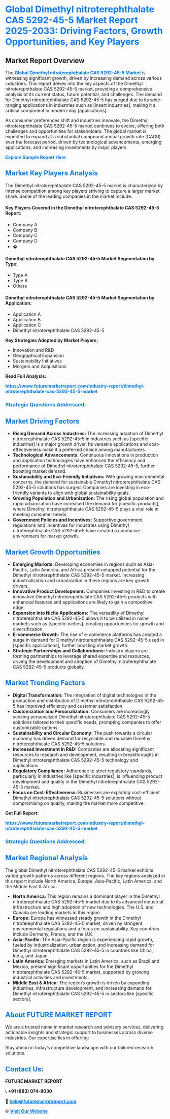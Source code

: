 <h1 style="color: #007BFF;">Global Dimethyl nitroterephthalate CAS 5292-45-5 Market Report 2025-2033: Driving Factors, Growth Opportunities, and Key Players</h1>

<section id="overview">
<h2>Market Report Overview</h2>
<p>The <a href="https://www.futuremarketreport.com/industry-report/dimethyl-nitroterephthalate-cas-5292-45-5-market" style="color: #007BFF; text-decoration: none;"><strong>Global Dimethyl nitroterephthalate CAS 5292-45-5 Market</strong></a> is witnessing significant growth, driven by increasing demand across various industries. This report delves into the key aspects of the Dimethyl nitroterephthalate CAS 5292-45-5 market, providing a comprehensive analysis of its current status, future potential, and challenges. The demand for Dimethyl nitroterephthalate CAS 5292-45-5 has surged due to its wide-ranging applications in industries such as [insert industries], making it a critical component in modern-day [applications].</p>
<p>As consumer preferences shift and industries innovate, the Dimethyl nitroterephthalate CAS 5292-45-5 market continues to evolve, offering both challenges and opportunities for stakeholders. The global market is expected to expand at a substantial compound annual growth rate (CAGR) over the forecast period, driven by technological advancements, emerging applications, and increasing investments by major players.</p>
</section>

<section id="overview">
<p><a href="https://www.futuremarketreport.com/request-sample/reportId=113021" style="color: #007BFF; text-decoration: none;"><strong>Explore Sample Report Here</strong></a></p>
</section>

<section id="key-players">
<h2 style="color: #007BFF;">Market Key Players Analysis</h2>
<p>The Dimethyl nitroterephthalate CAS 5292-45-5 market is characterized by intense competition among key players striving to capture a larger market share. Some of the leading companies in the market include:</p>
<h4>Key Players Covered in the Dimethyl nitroterephthalate CAS 5292-45-5 Report:</h4>
<ul><li>Company A</li><li>Company B</li><li>Company C</li><li>Company D</li><li>�</li></ul>
<h4>Dimethyl nitroterephthalate CAS 5292-45-5 Market Segmentation by Type:</h4>
<ul><li>Type A</li><li>Type B</li><li>Others</li></ul>

<h4>Dimethyl nitroterephthalate CAS 5292-45-5 Market Segmentation by Application:</h4>
<ul><li>Application A</li><li>Application B</li><li>Application C</li><li>Dimethyl nitroterephthalate CAS 5292-45-5</li></ul>
<p><strong>Key Strategies Adopted by Market Players:</strong></p>
<ul>
<li>Innovation and R&D</li>
<li>Geographical Expansion</li>
<li>Sustainability Initiatives</li>
<li>Mergers and Acquisitions</li>
</ul>
</section>

<section>
<p><strong>Read Full Analysis: </strong></p><a href="https://www.futuremarketreport.com/industry-report/dimethyl-nitroterephthalate-cas-5292-45-5-market" style="color: #007BFF; text-decoration: none;"><strong>https://www.futuremarketreport.com/industry-report/dimethyl-nitroterephthalate-cas-5292-45-5-market</strong></a>
<h3 style="color: #007BFF;">Strategic Questions Addressed:</h3>
</section>

<section id="driving-factors">
<h2 style="color: #007BFF;">Market Driving Factors</h2>
<ul>
<li><strong>Rising Demand Across Industries:</strong> The increasing adoption of Dimethyl nitroterephthalate CAS 5292-45-5 in industries such as [specific industries] is a major growth driver. Its versatile applications and cost-effectiveness make it a preferred choice among manufacturers.</li>
<li><strong>Technological Advancements:</strong> Continuous innovations in production and application technologies have enhanced the efficiency and performance of Dimethyl nitroterephthalate CAS 5292-45-5, further boosting market demand.</li>
<li><strong>Sustainability and Eco-Friendly Initiatives:</strong> With growing environmental concerns, the demand for sustainable Dimethyl nitroterephthalate CAS 5292-45-5 solutions has surged. Companies are investing in eco-friendly variants to align with global sustainability goals.</li>
<li><strong>Growing Population and Urbanization:</strong> The rising global population and rapid urbanization have increased the demand for [specific products], where Dimethyl nitroterephthalate CAS 5292-45-5 plays a vital role in meeting consumer needs.</li>
<li><strong>Government Policies and Incentives:</strong> Supportive government regulations and incentives for industries using Dimethyl nitroterephthalate CAS 5292-45-5 have created a conducive environment for market growth.</li>
</ul>
</section>

<section id="growth-opportunities">
<h2 style="color: #007BFF;">Market Growth Opportunities</h2>
<ul>
<li><strong>Emerging Markets:</strong> Developing economies in regions such as Asia-Pacific, Latin America, and Africa present untapped potential for the Dimethyl nitroterephthalate CAS 5292-45-5 market. Increasing industrialization and urbanization in these regions are key growth drivers.</li>
<li><strong>Innovative Product Development:</strong> Companies investing in R&D to create innovative Dimethyl nitroterephthalate CAS 5292-45-5 products with enhanced features and applications are likely to gain a competitive edge.</li>
<li><strong>Expansion into Niche Applications:</strong> The versatility of Dimethyl nitroterephthalate CAS 5292-45-5 allows it to be utilized in niche markets such as [specific niches], creating opportunities for growth and diversification.</li>
<li><strong>E-commerce Growth:</strong> The rise of e-commerce platforms has created a surge in demand for Dimethyl nitroterephthalate CAS 5292-45-5 used in [specific applications], further boosting market growth.</li>
<li><strong>Strategic Partnerships and Collaborations:</strong> Industry players are forming partnerships to leverage shared expertise and resources, driving the development and adoption of Dimethyl nitroterephthalate CAS 5292-45-5 products globally.</li>
</ul>
</section>

<section id="trending-factors">
<h2 style="color: #007BFF;">Market Trending Factors</h2>
<ul>
<li><strong>Digital Transformation:</strong> The integration of digital technologies in the production and distribution of Dimethyl nitroterephthalate CAS 5292-45-5 has improved efficiency and customer satisfaction.</li>
<li><strong>Customization and Personalization:</strong> Consumers are increasingly seeking personalized Dimethyl nitroterephthalate CAS 5292-45-5 solutions tailored to their specific needs, prompting companies to offer customizable options.</li>
<li><strong>Sustainability and Circular Economy:</strong> The push towards a circular economy has driven demand for recyclable and reusable Dimethyl nitroterephthalate CAS 5292-45-5 solutions.</li>
<li><strong>Increased Investment in R&D:</strong> Companies are allocating significant resources to research and development, resulting in breakthroughs in Dimethyl nitroterephthalate CAS 5292-45-5 technology and applications.</li>
<li><strong>Regulatory Compliance:</strong> Adherence to strict regulatory standards, particularly in industries like [specific industries], is influencing product development and quality in the Dimethyl nitroterephthalate CAS 5292-45-5 market.</li>
<li><strong>Focus on Cost-Effectiveness:</strong> Businesses are exploring cost-efficient Dimethyl nitroterephthalate CAS 5292-45-5 solutions without compromising on quality, making the market more competitive.</li>
</ul>
</section>

<section>
<p><strong>Get Full Report: </strong></p><a href="https://www.futuremarketreport.com/industry-report/dimethyl-nitroterephthalate-cas-5292-45-5-market" style="color: #007BFF; text-decoration: none;"><strong>https://www.futuremarketreport.com/industry-report/dimethyl-nitroterephthalate-cas-5292-45-5-market</strong></a>
<h3 style="color: #007BFF;">Strategic Questions Addressed:</h3>
</section>


<section id="regional-analysis">
<h2 style="color: #007BFF;">Market Regional Analysis</h2>
<p>The global Dimethyl nitroterephthalate CAS 5292-45-5 market exhibits varied growth patterns across different regions. The key regions analyzed in this report include North America, Europe, Asia-Pacific, Latin America, and the Middle East & Africa:</p>
<ul>
<li><strong>North America:</strong> This region remains a dominant player in the Dimethyl nitroterephthalate CAS 5292-45-5 market due to its advanced industrial infrastructure and high adoption of new technologies. The U.S. and Canada are leading markets in this region.</li>
<li><strong>Europe:</strong> Europe has witnessed steady growth in the Dimethyl nitroterephthalate CAS 5292-45-5 market, driven by stringent environmental regulations and a focus on sustainability. Key countries include Germany, France, and the U.K.</li>
<li><strong>Asia-Pacific:</strong> The Asia-Pacific region is experiencing rapid growth, fueled by industrialization, urbanization, and increasing demand for Dimethyl nitroterephthalate CAS 5292-45-5 in countries like China, India, and Japan.</li>
<li><strong>Latin America:</strong> Emerging markets in Latin America, such as Brazil and Mexico, present significant opportunities for the Dimethyl nitroterephthalate CAS 5292-45-5 market, supported by growing industrial activities and investments.</li>
<li><strong>Middle East & Africa:</strong> The region’s growth is driven by expanding industries, infrastructure development, and increasing demand for Dimethyl nitroterephthalate CAS 5292-45-5 in sectors like [specific sectors].</li>
</ul>
</section>

<footer>
<h2 style="color: #007BFF;">About FUTURE MARKET REPORT</h2>
<p>We are a trusted name in market research and advisory services, delivering actionable insights and strategic support to businesses across diverse industries. Our expertise lies in offering:</p>

<p>Stay ahead in today’s competitive landscape with our tailored research solutions.</p>

<h2 style="color: #007BFF;">Contact Us:</h2>
<p><strong>FUTURE MARKET REPORT</strong></p>
<p>📞 <strong>+91 (883) 074-8030</strong></p>
<p>📧 <strong><a href="mailto:help@futuremarketreport.com" style="color: #007BFF;">help@futuremarketreport.com</a></strong></p>
<p>🌐 <strong><a href="https://www.futuremarketreport.com/" style="color: #007BFF;">Visit Our Website</a></strong></p>
</footer>